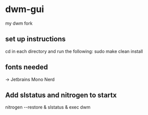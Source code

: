 # dwm-gui
my dwm fork
## set up instructions
cd in each directory and run the following:
sudo make clean install
## fonts needed
-> Jetbrains Mono Nerd
## Add slstatus and nitrogen to startx
nitrogen --restore &
slstatus &
exec dwm
